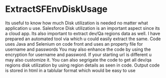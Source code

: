 # ExtractSFEnvDiskUsage
Its useful to know how much Disk utilization is needed no matter what application u use. 
Salesforce Disk utilization is an important aspect since its a cloud app. 
Its also important to extract dev/Qa regions data as well. 
I have prepared an automated tool via which u could easily extract the same. 
Code uses Java and Selenium on code front and uses an property file for username and passwords
You may also enhance the code by using the encryption for username and password.
If your starting url is different u may also customize it. You can also segrigate the code to get all dev/qa regions disk utilization by using region details as seen in code.
Output code is stored in html in a tablular format which would be easy to use
